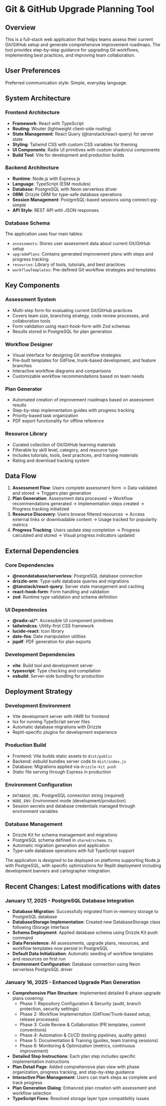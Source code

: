 # Git & GitHub Upgrade Planning Tool

## Overview

This is a full-stack web application that helps teams assess their current Git/GitHub setup and generate comprehensive improvement roadmaps. The tool provides step-by-step guidance for upgrading Git workflows, implementing best practices, and improving team collaboration.

## User Preferences

Preferred communication style: Simple, everyday language.

## System Architecture

### Frontend Architecture
- **Framework**: React with TypeScript
- **Routing**: Wouter (lightweight client-side routing)
- **State Management**: React Query (@tanstack/react-query) for server state
- **Styling**: Tailwind CSS with custom CSS variables for theming
- **UI Components**: Radix UI primitives with custom shadcn/ui components
- **Build Tool**: Vite for development and production builds

### Backend Architecture
- **Runtime**: Node.js with Express.js
- **Language**: TypeScript (ESM modules)
- **Database**: PostgreSQL with Neon serverless driver
- **ORM**: Drizzle ORM for type-safe database operations
- **Session Management**: PostgreSQL-based sessions using connect-pg-simple
- **API Style**: REST API with JSON responses

### Database Schema
The application uses four main tables:
- `assessments`: Stores user assessment data about current Git/GitHub setup
- `upgradePlans`: Contains generated improvement plans with steps and progress tracking
- `resources`: Library of tools, tutorials, and best practices
- `workflowTemplates`: Pre-defined Git workflow strategies and templates

## Key Components

### Assessment System
- Multi-step form for evaluating current Git/GitHub practices
- Covers team size, branching strategy, code review processes, and collaboration tools
- Form validation using react-hook-form with Zod schemas
- Results stored in PostgreSQL for plan generation

### Workflow Designer
- Visual interface for designing Git workflow strategies
- Pre-built templates for GitFlow, trunk-based development, and feature branches
- Interactive workflow diagrams and comparisons
- Customizable workflow recommendations based on team needs

### Plan Generator
- Automated creation of improvement roadmaps based on assessment results
- Step-by-step implementation guides with progress tracking
- Priority-based task organization
- PDF export functionality for offline reference

### Resource Library
- Curated collection of Git/GitHub learning materials
- Filterable by skill level, category, and resource type
- Includes tutorials, tools, best practices, and training materials
- Rating and download tracking system

## Data Flow

1. **Assessment Flow**: Users complete assessment form → Data validated and stored → Triggers plan generation
2. **Plan Generation**: Assessment data processed → Workflow recommendations generated → Implementation steps created → Progress tracking initialized
3. **Resource Discovery**: Users browse filtered resources → Access external links or downloadable content → Usage tracked for popularity metrics
4. **Progress Tracking**: Users update step completion → Progress calculated and stored → Visual progress indicators updated

## External Dependencies

### Core Dependencies
- **@neondatabase/serverless**: PostgreSQL database connection
- **drizzle-orm**: Type-safe database queries and migrations
- **@tanstack/react-query**: Server state management and caching
- **react-hook-form**: Form handling and validation
- **zod**: Runtime type validation and schema definition

### UI Dependencies
- **@radix-ui/***: Accessible UI component primitives
- **tailwindcss**: Utility-first CSS framework
- **lucide-react**: Icon library
- **date-fns**: Date manipulation utilities
- **jspdf**: PDF generation for plan exports

### Development Dependencies
- **vite**: Build tool and development server
- **typescript**: Type checking and compilation
- **esbuild**: Server-side bundling for production

## Deployment Strategy

### Development Environment
- Vite development server with HMR for frontend
- tsx for running TypeScript server files
- Automatic database migrations with Drizzle
- Replit-specific plugins for development experience

### Production Build
- Frontend: Vite builds static assets to `dist/public`
- Backend: esbuild bundles server code to `dist/index.js`
- Database: Migrations applied via `drizzle-kit push`
- Static file serving through Express in production

### Environment Configuration
- `DATABASE_URL`: PostgreSQL connection string (required)
- `NODE_ENV`: Environment mode (development/production)
- Session secrets and database credentials managed through environment variables

### Database Management
- Drizzle Kit for schema management and migrations
- PostgreSQL schema defined in `shared/schema.ts`
- Automatic migration generation and application
- Type-safe database operations with full TypeScript support

The application is designed to be deployed on platforms supporting Node.js with PostgreSQL, with specific optimizations for Replit deployment including development banners and cartographer integration.

## Recent Changes: Latest modifications with dates

### January 17, 2025 - PostgreSQL Database Integration
- **Database Migration**: Successfully migrated from in-memory storage to PostgreSQL database
- **DatabaseStorage Implementation**: Created new DatabaseStorage class following IStorage interface
- **Schema Deployment**: Applied database schema using Drizzle Kit push command
- **Data Persistence**: All assessments, upgrade plans, resources, and workflow templates now persist in PostgreSQL
- **Default Data Initialization**: Automatic seeding of workflow templates and resources on first run
- **Environment Configuration**: Database connection using Neon serverless PostgreSQL driver

### January 16, 2025 - Enhanced Upgrade Plan Generation
- **Comprehensive Plan Structure**: Implemented detailed 6-phase upgrade plans covering:
  - Phase 1: Repository Configuration & Security (audit, branch protection, security settings)
  - Phase 2: Workflow Implementation (GitFlow/Trunk-based setup, release processes)
  - Phase 3: Code Review & Collaboration (PR templates, commit conventions)
  - Phase 4: Automation & CI/CD (testing pipelines, quality gates)
  - Phase 5: Documentation & Training (guides, team training sessions)
  - Phase 6: Monitoring & Optimization (metrics, continuous improvement)
- **Detailed Step Instructions**: Each plan step includes specific implementation instructions
- **Plan Detail Page**: Added comprehensive plan view with phase organization, progress tracking, and step-by-step guidance
- **Interactive Plan Management**: Users can mark steps as complete and track progress
- **Plan Generation Dialog**: Enhanced plan creation with assessment and workflow selection
- **TypeScript Fixes**: Resolved storage layer type compatibility issues